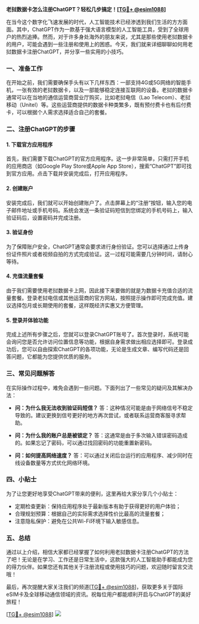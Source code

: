 **老挝数据卡怎么注册ChatGPT？轻松几步搞定！[[TG💪+ @esim1088](https://t.me/s/esim1088)]**

在当今这个数字化飞速发展的时代，人工智能技术已经渗透到我们生活的方方面面。其中，ChatGPT作为一款基于强大语言模型的人工智能工具，受到了全球用户的热烈追捧。然而，对于许多身处海外的朋友来说，尤其是那些使用老挝数据卡的用户，可能会遇到一些注册和使用上的困惑。今天，我们就来详细聊聊如何用老挝数据卡注册ChatGPT，并分享一些实用的小技巧。

### 一、准备工作

在开始之前，我们需要确保手头有以下几样东西：一部支持4G或5G网络的智能手机，一张有效的老挝数据卡，以及一部能够稳定连接互联网的设备。老挝的数据卡通常可以在当地的通信运营商营业厅购买，比如老挝电信（Lao Telecom）、老挝移动（Unitel）等。这些运营商提供的数据卡种类繁多，既有预付费卡也有后付费卡，可以根据个人需求选择适合自己的套餐。

### 二、注册ChatGPT的步骤

#### 1. 下载官方应用程序

首先，我们需要下载ChatGPT的官方应用程序。这一步非常简单，只需打开手机的应用商店（如Google Play Store或Apple App Store），搜索“ChatGPT”即可找到官方应用。点击下载并安装完成后，打开应用程序。

#### 2. 创建账户

安装完成后，我们就可以开始创建账户了。点击屏幕上的“注册”按钮，输入您的电子邮件地址或手机号码。系统会发送一条验证码短信到您绑定的手机号码上，输入验证码后，设置密码并完成注册。

#### 3. 验证身份

为了保障账户安全，ChatGPT通常会要求进行身份验证。您可以选择通过上传身份证件照片或者视频自拍的方式完成验证。这一过程可能需要几分钟时间，请耐心等待。

#### 4. 充值流量套餐

由于我们需要使用老挝数据卡上网，因此接下来要做的就是为数据卡充值合适的流量套餐。登录老挝电信或其他运营商的官方网站，按照提示操作即可完成充值。建议选择包月或长期使用的套餐，这样既经济实惠又方便管理。

#### 5. 登录并体验功能

完成上述所有步骤之后，您就可以登录ChatGPT账号了。首次登录时，系统可能会询问您是否允许访问位置信息等功能，根据自身需求做出相应选择即可。登录成功后，您可以自由探索ChatGPT的各项功能，无论是生成文章、编写代码还是回答问题，它都能为您提供优质的服务。

### 三、常见问题解答

在实际操作过程中，难免会遇到一些问题。下面列出了一些常见的疑问及其解决办法：

- **问：为什么我无法收到验证码短信？**
  答：这种情况可能是由于网络信号不稳定导致的。建议更换到信号更好的地方再次尝试，或者联系运营商客服寻求帮助。
  
- **问：为什么我的账户总是被锁定？**
  答：这通常是由于多次输入错误密码造成的。如果忘记了密码，可以通过找回密码的功能重置新密码。
  
- **问：如何提高网络速度？**
  答：可以通过关闭后台运行的应用程序、减少同时在线设备数量等方式优化网络环境。

### 四、小贴士

为了让您更好地享受ChatGPT带来的便利，这里再给大家分享几个小贴士：

- 定期检查更新：保持应用程序处于最新版本有助于获得更好的用户体验；
- 合理规划预算：根据自己的实际需求选择性价比最高的流量套餐；
- 注意隐私保护：避免在公共Wi-Fi环境下输入敏感信息。

### 五、总结

通过以上介绍，相信大家都已经掌握了如何利用老挝数据卡注册ChatGPT的方法了吧！无论是在学习、工作还是日常生活中，这款强大的人工智能助手都能成为您的得力伙伴。如果您还有其他关于注册流程或使用技巧的问题，欢迎随时留言交流哦！

最后，再次提醒大家关注我们的频道[[TG💪+ @esim1088](https://t.me/s/esim1088)]，获取更多关于国际eSIM卡及全球移动通信领域的资讯。祝每位用户都能顺利开启与ChatGPT的美好旅程！

[[TG💪+ @esim1088](https://t.me/s/esim1088)] ![](https://i.postimg.cc/4NQfJmqS/Snipaste-2025-05-13-00-14-12.png)